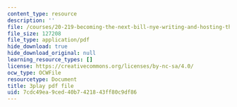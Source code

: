 ```yaml
---
content_type: resource
description: ''
file: /courses/20-219-becoming-the-next-bill-nye-writing-and-hosting-the-educational-show-january-iap-2015/7cdc49ea9ced40b7421843ff80c9df86_VBgVRviSKek.pdf
file_size: 127208
file_type: application/pdf
hide_download: true
hide_download_original: null
learning_resource_types: []
license: https://creativecommons.org/licenses/by-nc-sa/4.0/
ocw_type: OCWFile
resourcetype: Document
title: 3play pdf file
uid: 7cdc49ea-9ced-40b7-4218-43ff80c9df86
---
```

